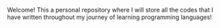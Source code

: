 Welcome! This a personal repository where I will store all the codes that I have written throughout my journey of learning programming languages!

